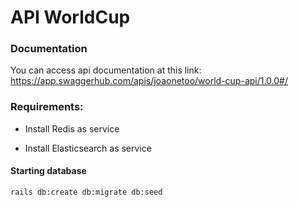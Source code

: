 # API WorldCup

### Documentation
You can access api documentation at this link: https://app.swaggerhub.com/apis/joaonetoo/world-cup-api/1.0.0#/

### Requirements:

* Install Redis as service

* Install Elasticsearch as service

#### Starting database

```
rails db:create db:migrate db:seed

```
